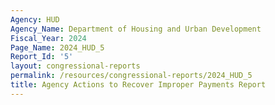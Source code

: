 ```yaml
---
Agency: HUD
Agency_Name: Department of Housing and Urban Development
Fiscal_Year: 2024
Page_Name: 2024_HUD_5
Report_Id: '5'
layout: congressional-reports
permalink: /resources/congressional-reports/2024_HUD_5
title: Agency Actions to Recover Improper Payments Report
---
```

